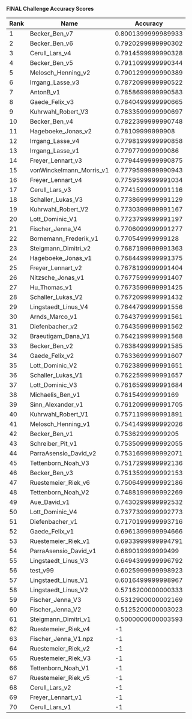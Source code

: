 **FINAL Challenge Accuracy Scores**



|Rank|Name|Accuracy|
|----|-----|---|
|1|Becker_Ben_v7|0.8001399999989933|
|2|Becker_Ben_v6|0.7920299999990302|
|3|Cerull_Lars_v4|0.7914599999990328|
|4|Becker_Ben_v5|0.7911099999990344|
|5|Melosch_Henning_v2|0.7901299999990389|
|6|Irrgang_Lasse_v3|0.7872099999990522|
|7|AntonB_v1|0.7858699999990583|
|8|Gaede_Felix_v3|0.7840499999990665|
|9|Kuhrwahl_Robert_V3|0.7833599999990697|
|10|Becker_Ben_v4|0.7822399999990748|
|11|Hageboeke_Jonas_v2|0.78109999999908|
|12|Irrgang_Lasse_v4|0.7798199999990858|
|13|Irrgang_Lasse_v1|0.779779999999086|
|14|Freyer_Lennart_v3|0.7794499999990875|
|15|vonWinckelmann_Morris_v1|0.7779599999990943|
|16|Freyer_Lennart_v4|0.7759599999991034|
|17|Cerull_Lars_v3|0.7741599999991116|
|18|Schaller_Lukas_V3|0.7738699999991129|
|19|Kuhrwahl_Robert_V2|0.7730399999991167|
|20|Lott_Dominic_V1|0.7723799999991197|
|21|Fischer_Jenna_V4|0.7706099999991277|
|22|Bornemann_Frederik_v1|0.770549999999128|
|23|Steigmann_Dimitri_v2|0.7687199999991363|
|24|Hageboeke_Jonas_v1|0.7684499999991375|
|25|Freyer_Lennart_v2|0.7678199999991404|
|26|Nitzsche_Jonas_v1|0.7677599999991407|
|27|Hu_Thomas_v1|0.7673599999991425|
|28|Schaller_Lukas_V2|0.7672099999991432|
|29|Lingstaedt_Linus_V4|0.7644799999991556|
|30|Arnds_Marco_v1|0.7643799999991561|
|31|Diefenbacher_v2|0.7643599999991562|
|32|Braeutigam_Dana_V1|0.7642199999991568|
|33|Becker_Ben_v2|0.7638499999991585|
|34|Gaede_Felix_v2|0.7633699999991607|
|35|Lott_Dominic_V2|0.7623899999991651|
|36|Schaller_Lukas_V1|0.7622599999991657|
|37|Lott_Dominic_V3|0.7616599999991684|
|38|Michaelis_Ben_v1|0.761549999999169|
|39|Sinn_Alexander_v1|0.7612099999991705|
|40|Kuhrwahl_Robert_V1|0.7571199999991891|
|41|Melosch_Henning_v1|0.7541499999992026|
|42|Becker_Ben_v1|0.753629999999205|
|43|Schreiber_Pit_v1|0.7535099999992055|
|44|ParraAsensio_David_v2|0.7531699999992071|
|45|Tettenborn_Noah_V3|0.7517299999992136|
|46|Becker_Ben_v3|0.7513599999992153|
|47|Ruestemeier_Riek_v6|0.7506499999992186|
|48|Tettenborn_Noah_V2|0.7488199999992269|
|49|Aue_David_v1|0.7430299999992532|
|50|Lott_Dominic_V4|0.7377399999992773|
|51|Diefenbacher_v1|0.7170199999993716|
|52|Gaede_Felix_v1|0.6961399999994666|
|53|Ruestemeier_Riek_v1|0.6933999999994791|
|54|ParraAsensio_David_v1|0.689019999999499|
|55|Lingstaedt_Linus_V3|0.6494399999996792|
|56|test_v99|0.6025999999998923|
|57|Lingstaedt_Linus_V1|0.6016499999998967|
|58|Lingstaedt_Linus_V2|0.5716200000000333|
|59|Fischer_Jenna_V3|0.5312900000002169|
|60|Fischer_Jenna_V2|0.5125200000003023|
|61|Steigmann_Dimitri_v1|0.5000000000003593|
|62|Ruestemeier_Riek_v4|-1|
|63|Fischer_Jenna_V1.npz|-1|
|64|Ruestemeier_Riek_v2|-1|
|65|Ruestemeier_Riek_V3|-1|
|66|Tettenborn_Noah_V1|-1|
|67|Ruestemeier_Riek_v5|-1|
|68|Cerull_Lars_v2|-1|
|69|Freyer_Lennart_v1|-1|
|70|Cerull_Lars_v1|-1|
